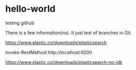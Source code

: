 # hello-world
testing github

There is a few information(no). It just test of branches in Git.

https://www.elastic.co/downloads/elasticsearch

Invoke-RestMethod http://localhost:9200

https://www.elastic.co/downloads/elasticsearch-no-jdk
